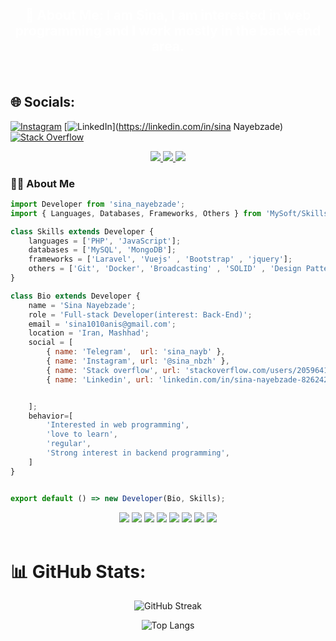 
<div  align="center">
    <h2 style="color:#fff">
        <b>
            💫 About Me: I am Sina, I am interested in web programming and I work mostly in the back-end area.
        </b>
    </h2>
</div>
<br>

## 🌐 Socials:
[![Instagram](https://img.shields.io/badge/Instagram-%23E4405F.svg?logo=Instagram&logoColor=white)](https://instagram.com/sina_nbzh) 
[![LinkedIn](https://img.shields.io/badge/LinkedIn-%230077B5.svg?logo=linkedin&logoColor=white)](https://linkedin.com/in/sina Nayebzade) 
[![Stack Overflow](https://img.shields.io/badge/-Stackoverflow-FE7A16?logo=stack-overflow&logoColor=white)](https://stackoverflow.com/users/20596419) 


<div id="badges" align="center">
    <a href="https://instagram.com/sina_nbzh">
        <img src="https://img.shields.io/badge/Instagram-%23E4405F.svg?logo=Instagram&logoColor=white"/>
    </a>      
     <a href="https://linkedin.com/in/sina">
        <img src="https://img.shields.io/badge/LinkedIn-%230077B5.svg?logo=linkedin&logoColor=white"/>
    </a>
     <a href="https://stackoverflow.com/users/20596419">
        <img src="https://img.shields.io/badge/-Stackoverflow-FE7A16?logo=stack-overflow&logoColor=white"/>
    </a>
</div>      

### :man_technologist: About Me

```js
import Developer from 'sina_nayebzade';
import { Languages, Databases, Frameworks, Others } from 'MySoft/Skills';

class Skills extends Developer {
    languages = ['PHP', 'JavaScript'];
    databases = ['MySQL', 'MongoDB'];
    frameworks = ['Laravel', 'Vuejs' , 'Bootstrap' , 'jquery'];
    others = ['Git', 'Docker', 'Broadcasting' , 'SOLID' , 'Design Pattern' , 'OOP'];
}

class Bio extends Developer {
    name = 'Sina Nayebzade';
    role = 'Full-stack Developer(interest: Back-End)';
    email = 'sina1010anis@gmail.com';
    location = 'Iran, Mashhad';
    social = [
        { name: 'Telegram',  url: 'sina_nayb' },
        { name: 'Instagram', url: '@sina_nbzh' },
        { name: 'Stack overflow', url: 'stackoverflow.com/users/20596419/sina-nbxh' },
        { name: 'Linkedin', url: 'linkedin.com/in/sina-nayebzade-82624228a/' },


    ];
    behavior=[
        'Interested in web programming',
        'love to learn',
        'regular',
        'Strong interest in backend programming',
    ]
}


export default () => new Developer(Bio, Skills);
```
<div id="badges" align="center">
    <a>
        <img src="https://img.shields.io/badge/php-%23777BB4.svg?style=for-the-badge&logo=php&logoColor=white"/>
    </a>
    <a>
        <img src="https://img.shields.io/badge/laravel-%23FF2D20.svg?style=for-the-badge&logo=laravel&logoColor=white"/>
    </a>
    <a>
        <img src="https://img.shields.io/badge/mysql-%2300f.svg?style=for-the-badge&logo=mysql&logoColor=white"/>
    </a> 
    <a>
        <img src="https://img.shields.io/badge/MongoDB-%234ea94b.svg?style=for-the-badge&logo=mongodb&logoColor=white"/>
    </a>
    <a>
        <img src="https://img.shields.io/badge/docker-%230db7ed.svg?style=for-the-badge&logo=docker&logoColor=white"/>
    </a>
    <a>
        <img src="https://img.shields.io/badge/javascript-%23323330.svg?style=for-the-badge&logo=javascript&logoColor=%23F7DF1E"/>
    </a>
    <a>
        <img src="https://img.shields.io/badge/vuejs-%2335495e.svg?style=for-the-badge&logo=vuedotjs&logoColor=%234FC08D"/>
    </a>  
    <a>
        <img src="https://img.shields.io/badge/css3-%231572B6.svg?style=for-the-badge&logo=css3&logoColor=white"/>
    </a>      
</div>      
</div>
<br>



# 📊 GitHub Stats:

<div id="github_stats" align="center">

![GitHub Streak](https://github-readme-stats.vercel.app/api?username=sina1010anis&theme=vision-friendly-dark&hide_border=true&include_all_commits=false&count_private=false)

![Top Langs](https://github-readme-stats.vercel.app/api/top-langs/?username=sina1010anis&layout=compact&theme=vision-friendly-dark)

</div>



